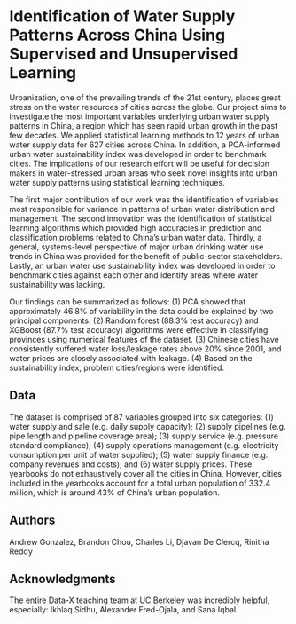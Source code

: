 # Identification of Water Supply Patterns Across China Using Supervised and Unsupervised Learning 

Urbanization, one of the prevailing trends of the 21st century, places great stress on the water resources of cities across the globe. Our project aims to investigate the most important variables underlying urban water supply patterns in China, a region which has seen rapid urban growth in the past few decades. We applied statistical learning methods to 12 years of urban water supply data for 627 cities across China. In addition, a PCA-informed urban water sustainability index was developed in order to benchmark cities. The implications of our research effort will be useful for decision makers in water-stressed urban areas who seek novel insights into urban water supply patterns using statistical learning techniques.

The first major contribution of our work was the identification of variables most responsible for variance in patterns of urban water distribution and management. The second innovation was the identification of statistical learning algorithms which provided high accuracies in prediction and classification problems related to China’s urban water data. Thirdly, a general, systems-level perspective of major urban drinking water use trends in China was provided for the benefit of public-sector stakeholders. Lastly, an urban water use sustainability index was developed in order to benchmark cities against each other and identify areas where water sustainability was lacking.

Our findings can be summarized as follows: (1) PCA showed that approximately 46.8% of variability in the data could be explained by two principal components. (2) Random forest (88.3% test accuracy) and XGBoost  (87.7% test accuracy) algorithms were effective in classifying provinces using numerical features of the dataset. (3) Chinese cities have consistently suffered water loss/leakage rates above 20% since 2001, and water prices are closely associated with leakage. (4) Based on the sustainability index, problem cities/regions were identified. 

## Data

The dataset is comprised of 87 variables grouped into six categories: (1) water supply and sale (e.g. daily supply capacity); (2) supply pipelines (e.g. pipe length and pipeline coverage area); (3) supply service (e.g. pressure standard compliance); (4) supply operations management (e.g. electricity consumption per unit of water supplied); (5) water supply finance (e.g. company revenues and costs); and (6) water supply prices. These yearbooks do not exhaustively cover all the cities in China. However, cities included in the yearbooks account for a total urban population of 332.4 million, which is around 43% of China’s urban population. 

## Authors

Andrew Gonzalez, Brandon Chou, Charles Li, Djavan De Clercq, Rinitha Reddy

## Acknowledgments

The entire Data-X teaching team at UC Berkeley was incredibly helpful, especially: Ikhlaq Sidhu, Alexander Fred-Ojala, and Sana Iqbal
